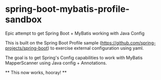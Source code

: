 spring-boot-mybatis-profile-sandbox
===================================

Epic attempt to get Spring Boot + MyBatis working with Java Config

This is built on the Spring Boot Profile sample (https://github.com/spring-projects/spring-boot) to exercise external configuration using yaml.

The goal is to get Spring's Config capabilities to work with MyBatis MapperScanner using Java config + Annotations.

** This now works, hooray! **

